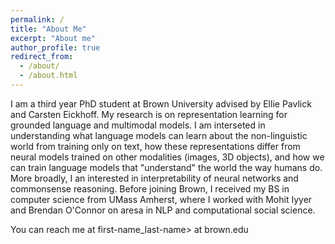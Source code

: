 ```yaml
---
permalink: /
title: "About Me"
excerpt: "About me"
author_profile: true
redirect_from: 
  - /about/
  - /about.html
---
```


I am a third year PhD student at Brown University advised by Ellie Pavlick and Carsten Eickhoff. My research is on representation learning for grounded language and multimodal models. I am interseted in understanding what language models can learn about the non-linguistic world from training only on text, how these representations differ from neural models trained on other modalities (images, 3D objects), and how we can train language models that "understand" the world the way humans do. More broadly, I an interested in interpretability of neural networks and commonsense reasoning. Before joining Brown, I received my BS in computer science from UMass Amherst, where I worked with Mohit Iyyer and Brendan O'Connor on aresa in NLP and computational social science.

You can reach me at first-name_last-name> at brown.edu